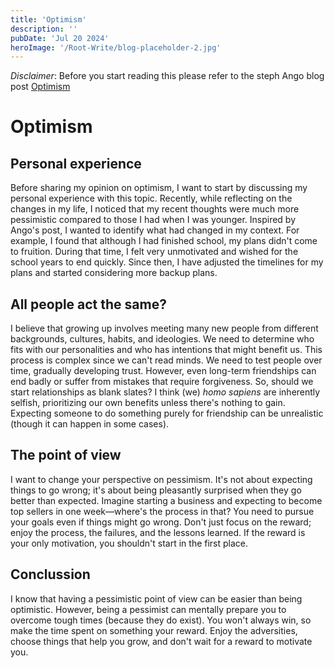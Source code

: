 ```yaml
---
title: 'Optimism'
description: ''
pubDate: 'Jul 20 2024'
heroImage: '/Root-Write/blog-placeholder-2.jpg'
---
```


_Disclaimer_: Before you start reading this please refer to the steph Ango blog
post [Optimism](https://stephango.com/optimism)


# Optimism
## Personal experience
Before sharing my opinion on optimism, I want to start by discussing my personal experience with this topic. Recently, while reflecting on the changes in my life, I noticed that my recent thoughts were much more pessimistic compared to those I had when I was younger. Inspired by Ango's post, I wanted to identify what had changed in my context. For example, I found that although I had finished school, my plans didn't come to fruition. During that time, I felt very unmotivated and wished for the school years to end quickly. Since then, I have adjusted the timelines for my plans and started considering more backup plans.

## All people act the same?
I believe that growing up involves meeting many new people from different backgrounds, cultures, habits, and ideologies. We need to determine who fits with our personalities and who has intentions that might benefit us. This process is complex since we can't read minds. We need to test people over time, gradually developing trust. However, even long-term friendships can end badly or suffer from mistakes that require forgiveness. So, should we start relationships as blank slates? I think (we) _homo sapiens_ are inherently selfish, prioritizing our own benefits unless there's nothing to gain. Expecting someone to do something purely for friendship can be unrealistic (though it can happen in some cases).

## The point of view
I want to change your perspective on pessimism. It's not about expecting things to go wrong; it's about being pleasantly surprised when they go better than expected. Imagine starting a business and expecting to become top sellers in one week—where's the process in that? You need to pursue your goals even if things might go wrong. Don't just focus on the reward; enjoy the process, the failures, and the lessons learned. If the reward is your only motivation, you shouldn't start in the first place.

## Conclussion
I know that having a pessimistic point of view can be easier than being optimistic. However, being a pessimist can mentally prepare you to overcome tough times (because they do exist). You won't always win, so make the time spent on something your reward. Enjoy the adversities, choose things that help you grow, and don't wait for a reward to motivate you.
